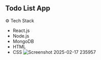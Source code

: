 ## Todo List App
⚙️ Tech Stack 
  - React.js
  - Node.js
  - MongoDB
  - HTML
  - CSS
![Screenshot 2025-02-17 235957](https://github.com/user-attachments/assets/13191f9c-33f7-45e8-aa76-290d5dcff11f)
